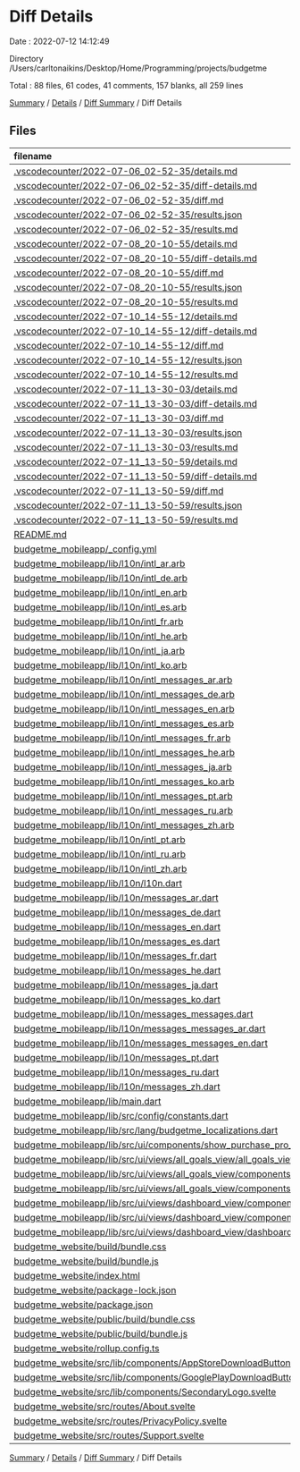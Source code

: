 # Diff Details

Date : 2022-07-12 14:12:49

Directory /Users/carltonaikins/Desktop/Home/Programming/projects/budgetme

Total : 88 files,  61 codes, 41 comments, 157 blanks, all 259 lines

[Summary](results.md) / [Details](details.md) / [Diff Summary](diff.md) / Diff Details

## Files
| filename | language | code | comment | blank | total |
| :--- | :--- | ---: | ---: | ---: | ---: |
| [.vscodecounter/2022-07-06_02-52-35/details.md](/.vscodecounter/2022-07-06_02-52-35/details.md) | Markdown | 130 | 0 | 6 | 136 |
| [.vscodecounter/2022-07-06_02-52-35/diff-details.md](/.vscodecounter/2022-07-06_02-52-35/diff-details.md) | Markdown | 24 | 0 | 6 | 30 |
| [.vscodecounter/2022-07-06_02-52-35/diff.md](/.vscodecounter/2022-07-06_02-52-35/diff.md) | Markdown | 34 | 0 | 7 | 41 |
| [.vscodecounter/2022-07-06_02-52-35/results.json](/.vscodecounter/2022-07-06_02-52-35/results.json) | JSON | 1 | 0 | 0 | 1 |
| [.vscodecounter/2022-07-06_02-52-35/results.md](/.vscodecounter/2022-07-06_02-52-35/results.md) | Markdown | 86 | 0 | 7 | 93 |
| [.vscodecounter/2022-07-08_20-10-55/details.md](/.vscodecounter/2022-07-08_20-10-55/details.md) | Markdown | 142 | 0 | 6 | 148 |
| [.vscodecounter/2022-07-08_20-10-55/diff-details.md](/.vscodecounter/2022-07-08_20-10-55/diff-details.md) | Markdown | 35 | 0 | 6 | 41 |
| [.vscodecounter/2022-07-08_20-10-55/diff.md](/.vscodecounter/2022-07-08_20-10-55/diff.md) | Markdown | 28 | 0 | 7 | 35 |
| [.vscodecounter/2022-07-08_20-10-55/results.json](/.vscodecounter/2022-07-08_20-10-55/results.json) | JSON | 1 | 0 | 0 | 1 |
| [.vscodecounter/2022-07-08_20-10-55/results.md](/.vscodecounter/2022-07-08_20-10-55/results.md) | Markdown | 90 | 0 | 7 | 97 |
| [.vscodecounter/2022-07-10_14-55-12/details.md](/.vscodecounter/2022-07-10_14-55-12/details.md) | Markdown | 239 | 0 | 6 | 245 |
| [.vscodecounter/2022-07-10_14-55-12/diff-details.md](/.vscodecounter/2022-07-10_14-55-12/diff-details.md) | Markdown | 162 | 0 | 6 | 168 |
| [.vscodecounter/2022-07-10_14-55-12/diff.md](/.vscodecounter/2022-07-10_14-55-12/diff.md) | Markdown | 66 | 0 | 7 | 73 |
| [.vscodecounter/2022-07-10_14-55-12/results.json](/.vscodecounter/2022-07-10_14-55-12/results.json) | JSON | 1 | 0 | 0 | 1 |
| [.vscodecounter/2022-07-10_14-55-12/results.md](/.vscodecounter/2022-07-10_14-55-12/results.md) | Markdown | 113 | 0 | 7 | 120 |
| [.vscodecounter/2022-07-11_13-30-03/details.md](/.vscodecounter/2022-07-11_13-30-03/details.md) | Markdown | 234 | 0 | 6 | 240 |
| [.vscodecounter/2022-07-11_13-30-03/diff-details.md](/.vscodecounter/2022-07-11_13-30-03/diff-details.md) | Markdown | 63 | 0 | 6 | 69 |
| [.vscodecounter/2022-07-11_13-30-03/diff.md](/.vscodecounter/2022-07-11_13-30-03/diff.md) | Markdown | 35 | 0 | 7 | 42 |
| [.vscodecounter/2022-07-11_13-30-03/results.json](/.vscodecounter/2022-07-11_13-30-03/results.json) | JSON | 1 | 0 | 0 | 1 |
| [.vscodecounter/2022-07-11_13-30-03/results.md](/.vscodecounter/2022-07-11_13-30-03/results.md) | Markdown | 110 | 0 | 7 | 117 |
| [.vscodecounter/2022-07-11_13-50-59/details.md](/.vscodecounter/2022-07-11_13-50-59/details.md) | Markdown | 238 | 0 | 6 | 244 |
| [.vscodecounter/2022-07-11_13-50-59/diff-details.md](/.vscodecounter/2022-07-11_13-50-59/diff-details.md) | Markdown | 16 | 0 | 6 | 22 |
| [.vscodecounter/2022-07-11_13-50-59/diff.md](/.vscodecounter/2022-07-11_13-50-59/diff.md) | Markdown | 21 | 0 | 7 | 28 |
| [.vscodecounter/2022-07-11_13-50-59/results.json](/.vscodecounter/2022-07-11_13-50-59/results.json) | JSON | 1 | 0 | 0 | 1 |
| [.vscodecounter/2022-07-11_13-50-59/results.md](/.vscodecounter/2022-07-11_13-50-59/results.md) | Markdown | 111 | 0 | 7 | 118 |
| [README.md](/README.md) | Markdown | 2 | -3 | 1 | 0 |
| [budgetme_mobileapp/_config.yml](/budgetme_mobileapp/_config.yml) | YAML | -1 | 0 | 0 | -1 |
| [budgetme_mobileapp/lib/l10n/intl_ar.arb](/budgetme_mobileapp/lib/l10n/intl_ar.arb) | JSON | 281 | 0 | 0 | 281 |
| [budgetme_mobileapp/lib/l10n/intl_de.arb](/budgetme_mobileapp/lib/l10n/intl_de.arb) | JSON | 281 | 0 | 0 | 281 |
| [budgetme_mobileapp/lib/l10n/intl_en.arb](/budgetme_mobileapp/lib/l10n/intl_en.arb) | JSON | 281 | 0 | 0 | 281 |
| [budgetme_mobileapp/lib/l10n/intl_es.arb](/budgetme_mobileapp/lib/l10n/intl_es.arb) | JSON | 281 | 0 | 0 | 281 |
| [budgetme_mobileapp/lib/l10n/intl_fr.arb](/budgetme_mobileapp/lib/l10n/intl_fr.arb) | JSON | 281 | 0 | 0 | 281 |
| [budgetme_mobileapp/lib/l10n/intl_he.arb](/budgetme_mobileapp/lib/l10n/intl_he.arb) | JSON | 281 | 0 | 0 | 281 |
| [budgetme_mobileapp/lib/l10n/intl_ja.arb](/budgetme_mobileapp/lib/l10n/intl_ja.arb) | JSON | 281 | 0 | 0 | 281 |
| [budgetme_mobileapp/lib/l10n/intl_ko.arb](/budgetme_mobileapp/lib/l10n/intl_ko.arb) | JSON | 281 | 0 | 0 | 281 |
| [budgetme_mobileapp/lib/l10n/intl_messages_ar.arb](/budgetme_mobileapp/lib/l10n/intl_messages_ar.arb) | JSON | -404 | 0 | -1 | -405 |
| [budgetme_mobileapp/lib/l10n/intl_messages_de.arb](/budgetme_mobileapp/lib/l10n/intl_messages_de.arb) | JSON | -404 | 0 | -1 | -405 |
| [budgetme_mobileapp/lib/l10n/intl_messages_en.arb](/budgetme_mobileapp/lib/l10n/intl_messages_en.arb) | JSON | -404 | 0 | -1 | -405 |
| [budgetme_mobileapp/lib/l10n/intl_messages_es.arb](/budgetme_mobileapp/lib/l10n/intl_messages_es.arb) | JSON | -404 | 0 | -1 | -405 |
| [budgetme_mobileapp/lib/l10n/intl_messages_fr.arb](/budgetme_mobileapp/lib/l10n/intl_messages_fr.arb) | JSON | -404 | 0 | -1 | -405 |
| [budgetme_mobileapp/lib/l10n/intl_messages_he.arb](/budgetme_mobileapp/lib/l10n/intl_messages_he.arb) | JSON | -404 | 0 | -1 | -405 |
| [budgetme_mobileapp/lib/l10n/intl_messages_ja.arb](/budgetme_mobileapp/lib/l10n/intl_messages_ja.arb) | JSON | -404 | 0 | -1 | -405 |
| [budgetme_mobileapp/lib/l10n/intl_messages_ko.arb](/budgetme_mobileapp/lib/l10n/intl_messages_ko.arb) | JSON | -404 | 0 | -1 | -405 |
| [budgetme_mobileapp/lib/l10n/intl_messages_pt.arb](/budgetme_mobileapp/lib/l10n/intl_messages_pt.arb) | JSON | -404 | 0 | -1 | -405 |
| [budgetme_mobileapp/lib/l10n/intl_messages_ru.arb](/budgetme_mobileapp/lib/l10n/intl_messages_ru.arb) | JSON | -404 | 0 | -1 | -405 |
| [budgetme_mobileapp/lib/l10n/intl_messages_zh.arb](/budgetme_mobileapp/lib/l10n/intl_messages_zh.arb) | JSON | -404 | 0 | -1 | -405 |
| [budgetme_mobileapp/lib/l10n/intl_pt.arb](/budgetme_mobileapp/lib/l10n/intl_pt.arb) | JSON | 281 | 0 | 0 | 281 |
| [budgetme_mobileapp/lib/l10n/intl_ru.arb](/budgetme_mobileapp/lib/l10n/intl_ru.arb) | JSON | 281 | 0 | 0 | 281 |
| [budgetme_mobileapp/lib/l10n/intl_zh.arb](/budgetme_mobileapp/lib/l10n/intl_zh.arb) | JSON | 281 | 0 | 0 | 281 |
| [budgetme_mobileapp/lib/l10n/l10n.dart](/budgetme_mobileapp/lib/l10n/l10n.dart) | Dart | 122 | 67 | 67 | 256 |
| [budgetme_mobileapp/lib/l10n/messages_ar.dart](/budgetme_mobileapp/lib/l10n/messages_ar.dart) | Dart | 2 | 0 | 0 | 2 |
| [budgetme_mobileapp/lib/l10n/messages_de.dart](/budgetme_mobileapp/lib/l10n/messages_de.dart) | Dart | 2 | 0 | 0 | 2 |
| [budgetme_mobileapp/lib/l10n/messages_en.dart](/budgetme_mobileapp/lib/l10n/messages_en.dart) | Dart | 2 | 0 | 0 | 2 |
| [budgetme_mobileapp/lib/l10n/messages_es.dart](/budgetme_mobileapp/lib/l10n/messages_es.dart) | Dart | 2 | 0 | 0 | 2 |
| [budgetme_mobileapp/lib/l10n/messages_fr.dart](/budgetme_mobileapp/lib/l10n/messages_fr.dart) | Dart | 2 | 0 | 0 | 2 |
| [budgetme_mobileapp/lib/l10n/messages_he.dart](/budgetme_mobileapp/lib/l10n/messages_he.dart) | Dart | 2 | 0 | 0 | 2 |
| [budgetme_mobileapp/lib/l10n/messages_ja.dart](/budgetme_mobileapp/lib/l10n/messages_ja.dart) | Dart | 2 | 0 | 0 | 2 |
| [budgetme_mobileapp/lib/l10n/messages_ko.dart](/budgetme_mobileapp/lib/l10n/messages_ko.dart) | Dart | 2 | 0 | 0 | 2 |
| [budgetme_mobileapp/lib/l10n/messages_messages.dart](/budgetme_mobileapp/lib/l10n/messages_messages.dart) | Dart | -78 | -9 | -12 | -99 |
| [budgetme_mobileapp/lib/l10n/messages_messages_ar.dart](/budgetme_mobileapp/lib/l10n/messages_messages_ar.dart) | Dart | -78 | -9 | -12 | -99 |
| [budgetme_mobileapp/lib/l10n/messages_messages_en.dart](/budgetme_mobileapp/lib/l10n/messages_messages_en.dart) | Dart | -78 | -9 | -12 | -99 |
| [budgetme_mobileapp/lib/l10n/messages_pt.dart](/budgetme_mobileapp/lib/l10n/messages_pt.dart) | Dart | 2 | 0 | 0 | 2 |
| [budgetme_mobileapp/lib/l10n/messages_ru.dart](/budgetme_mobileapp/lib/l10n/messages_ru.dart) | Dart | 2 | 0 | 0 | 2 |
| [budgetme_mobileapp/lib/l10n/messages_zh.dart](/budgetme_mobileapp/lib/l10n/messages_zh.dart) | Dart | 2 | 0 | 0 | 2 |
| [budgetme_mobileapp/lib/main.dart](/budgetme_mobileapp/lib/main.dart) | Dart | -1 | 4 | 1 | 4 |
| [budgetme_mobileapp/lib/src/config/constants.dart](/budgetme_mobileapp/lib/src/config/constants.dart) | Dart | -8 | 0 | -1 | -9 |
| [budgetme_mobileapp/lib/src/lang/budgetme_localizations.dart](/budgetme_mobileapp/lib/src/lang/budgetme_localizations.dart) | Dart | 8 | 0 | 2 | 10 |
| [budgetme_mobileapp/lib/src/ui/components/show_purchase_pro_bottom_sheet.dart](/budgetme_mobileapp/lib/src/ui/components/show_purchase_pro_bottom_sheet.dart) | Dart | -1 | 0 | 0 | -1 |
| [budgetme_mobileapp/lib/src/ui/views/all_goals_view/all_goals_view.dart](/budgetme_mobileapp/lib/src/ui/views/all_goals_view/all_goals_view.dart) | Dart | -168 | -17 | -15 | -200 |
| [budgetme_mobileapp/lib/src/ui/views/all_goals_view/components/add_goal_button.dart](/budgetme_mobileapp/lib/src/ui/views/all_goals_view/components/add_goal_button.dart) | Dart | -33 | -17 | -6 | -56 |
| [budgetme_mobileapp/lib/src/ui/views/all_goals_view/components/goal_card.dart](/budgetme_mobileapp/lib/src/ui/views/all_goals_view/components/goal_card.dart) | Dart | -161 | -17 | -7 | -185 |
| [budgetme_mobileapp/lib/src/ui/views/dashboard_view/components/add_goal_button.dart](/budgetme_mobileapp/lib/src/ui/views/dashboard_view/components/add_goal_button.dart) | Dart | 40 | 17 | 7 | 64 |
| [budgetme_mobileapp/lib/src/ui/views/dashboard_view/components/goal_card.dart](/budgetme_mobileapp/lib/src/ui/views/dashboard_view/components/goal_card.dart) | Dart | 161 | 17 | 7 | 185 |
| [budgetme_mobileapp/lib/src/ui/views/dashboard_view/dashboard_view.dart](/budgetme_mobileapp/lib/src/ui/views/dashboard_view/dashboard_view.dart) | Dart | 179 | 17 | 17 | 213 |
| [budgetme_website/build/bundle.css](/budgetme_website/build/bundle.css) | CSS | -1 | -2 | 0 | -3 |
| [budgetme_website/build/bundle.js](/budgetme_website/build/bundle.js) | JavaScript | -2,813 | -175 | -298 | -3,286 |
| [budgetme_website/index.html](/budgetme_website/index.html) | HTML | 4 | 0 | 0 | 4 |
| [budgetme_website/package-lock.json](/budgetme_website/package-lock.json) | JSON | -438 | 0 | 0 | -438 |
| [budgetme_website/package.json](/budgetme_website/package.json) | JSON | -5 | 0 | 0 | -5 |
| [budgetme_website/public/build/bundle.css](/budgetme_website/public/build/bundle.css) | CSS | 1 | 2 | 0 | 3 |
| [budgetme_website/public/build/bundle.js](/budgetme_website/public/build/bundle.js) | JavaScript | 2,813 | 175 | 298 | 3,286 |
| [budgetme_website/rollup.config.ts](/budgetme_website/rollup.config.ts) | TypeScript | -31 | 0 | -2 | -33 |
| [budgetme_website/src/lib/components/AppStoreDownloadButton.svelte](/budgetme_website/src/lib/components/AppStoreDownloadButton.svelte) | Svelte | -4 | 0 | 0 | -4 |
| [budgetme_website/src/lib/components/GooglePlayDownloadButton.svelte](/budgetme_website/src/lib/components/GooglePlayDownloadButton.svelte) | Svelte | -4 | 0 | 0 | -4 |
| [budgetme_website/src/lib/components/SecondaryLogo.svelte](/budgetme_website/src/lib/components/SecondaryLogo.svelte) | Svelte | -5 | 0 | 0 | -5 |
| [budgetme_website/src/routes/About.svelte](/budgetme_website/src/routes/About.svelte) | Svelte | 2 | 0 | 1 | 3 |
| [budgetme_website/src/routes/PrivacyPolicy.svelte](/budgetme_website/src/routes/PrivacyPolicy.svelte) | Svelte | -16 | 0 | 1 | -15 |
| [budgetme_website/src/routes/Support.svelte](/budgetme_website/src/routes/Support.svelte) | Svelte | 2 | 0 | 1 | 3 |

[Summary](results.md) / [Details](details.md) / [Diff Summary](diff.md) / Diff Details